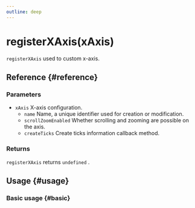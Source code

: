 ```yaml
---
outline: deep
---
```


# registerXAxis(xAxis)
`registerXAxis` used to custom x-axis.

## Reference {#reference}
<!--@include: @/@views/api/references/chart/registerXAxis.md-->

### Parameters
- `xAxis` X-axis configuration.
  - `name` Name, a unique identifier used for creation or modification.
  - `scrollZoomEnabled` Whether scrolling and zooming are possible on the axis.
  - `createTicks` Create ticks information callback method.

### Returns
`registerXAxis` returns `undefined` .

## Usage {#usage}
<script setup>
import RegisterXAxisBasic from '../../../@views/api/samples/registerXAxis/index.vue'
</script>

### Basic usage {#basic}
<RegisterXAxisBasic/>
